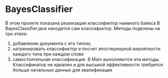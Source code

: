 # BayesClassifier
В этом проекте показана реализация классификтор наивного байеса 
В BayesClassifier.java находятся сам классифактор. 
Методы поделены на три этапа: 
1. добавление документа с его типом; 
2. натренировать классификтор и посчет апостериорной вероятности каждого типа при каждом слове
3. самостоятельная классификация.
В Main выполняются эти методы. Классификатор не идеален и для высыкой эффективности требуется больше начальных данных для квалификации
